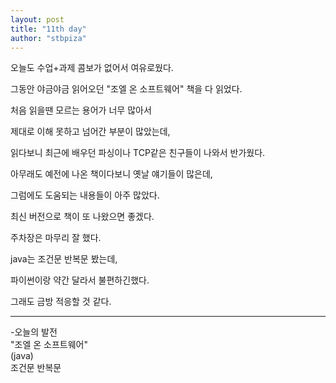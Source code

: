 ```yaml
---
layout: post
title: "11th day"
author: "stbpiza"
---
```


오늘도 수업+과제 콤보가 없어서 여유로웠다.

그동안 야금야금 읽어오던 "조엘 온 소프트웨어" 책을 다 읽었다.

처음 읽을땐 모르는 용어가 너무 많아서

제대로 이해 못하고 넘어간 부분이 많았는데,

읽다보니 최근에 배우던 파싱이나 TCP같은 친구들이 나와서 반가웠다.

아무래도 예전에 나온 책이다보니 옛날 얘기들이 많은데,

그럼에도 도움되는 내용들이 아주 많았다.

최신 버전으로 책이 또 나왔으면 좋겠다.

주차장은 마무리 잘 했다.

java는 조건문 반복문 봤는데,

파이썬이랑 약간 달라서 불편하긴했다.

그래도 금방 적응할 것 같다.

--------------------------------
-오늘의 발전<br>
"조엘 온 소프트웨어" <br>
(java)<br>
조건문 반복문
